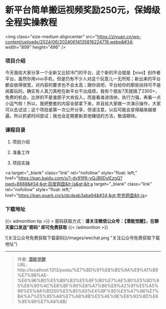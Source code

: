 # 新平台简单搬运视频奖励250元，保姆级全程实操教程


&lt;img class=&#34;size-medium aligncenter&#34; src=&#34;https://ziyuan.cn/wp-content/uploads/2024/06/20240614135816224718.webp&#34; width=&#34;899&#34; height=&#34;496&#34; /&gt;
###  项目介绍

今天我给大家分享一个全新又比较冷门的平台，这个新的平台就是【vivo】创作者平台，虽然你用vivo手机，但是仍有不少人对这个玩意儿一无所知；新出来的平台都会放得很宽，对内容的要求也不会太高；跟你说吧，平台给你的那些扶持可不是闹着玩的。确实有人真刀真枪在新平台干出成绩，我有个朋友7天就搞了2300&#43;，免费的机会，比拼的不是谁胆子大肯投入，而是看谁进场快，执行力强，再看一点小运气啦！所以，我把整套的内容全部拿下来，并且给大家做一次演示操作，大家可以去试试；这个项目是第一次公开分享，但请注意，以后可能会变得越来越普遍，所以抓紧时间尝试；我也会定期更新其他赚钱的方法，敬请期待。
###  课程目录

 1. 项目介绍

 1. 准备工作

 1. 项目实操

&lt;a target=&#34;_blank&#34; class=&#34;link&#34; rel=&#34;nofollow&#34; style=&#34;float: left;&#34; href=&#34;https://pan.baidu.com/s/1-dv91If6-vQJBlIDylEzgQ?pwd=8888&#34;&gt;百度网盘&lt;/a&gt;&lt;a target=&#34;_blank&#34; class=&#34;link&#34; rel=&#34;nofollow&#34; style=&#34;float: left;&#34; href=&#34;https://pan.quark.cn/s/dcdeab3aba94&#34;&gt;夸克网盘&lt;/a&gt;

### 下载地址




{{&lt; admonition tip &gt;}}
&gt; 密码获取方式：**请关注微信公众号：【潜能觉醒】，在聊天窗口发送”密码“ 即可免费获取**
{{&lt; /admonition &gt;}}


![关注公众号免费获取下载密码](/images/wechat.png &#34;关注公众号免费获取下载地址&#34;)

---

> 作者: [潜能觉醒](/)  
> URL: http://localhost:1313/posts/%E7%BD%91%E8%B5%9A%E9%A1%B9%E7%9B%AE-%E6%96%B0%E5%B9%B3%E5%8F%B0%E7%AE%80%E5%8D%95%E6%90%AC%E8%BF%90%E8%A7%86%E9%A2%91%E5%A5%96%E5%8A%B1250%E5%85%83%E4%BF%9D%E5%A7%86%E7%BA%A7%E5%85%A8%E7%A8%8B%E5%AE%9E%E6%93%8D%E6%95%99%E7%A8%8B/  

